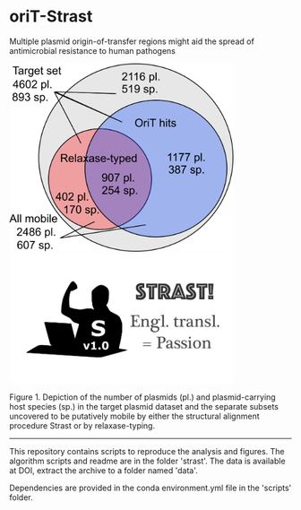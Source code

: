 # oriT-Strast

Multiple plasmid origin-of-transfer regions might aid the spread of antimicrobial resistance to human pathogens

<img src=https://github.com/JanZrimec/oriT-Strast/blob/master/docs/Fig_2b.png alt="drawing" width="400"> <img src=https://github.com/JanZrimec/oriT-Strast/blob/master/docs/strast_logo.png alt="drawing" width="400">

Figure 1. Depiction of the number of plasmids (pl.) and plasmid-carrying host species (sp.) in the target plasmid dataset and the separate subsets uncovered to be putatively mobile by either the structural alignment procedure Strast or by relaxase-typing.

---------------

This repository contains scripts to reproduce the analysis and figures. 
The algorithm scripts and readme are in the folder 'strast'. 
The data is available at DOI, extract the archive to a folder named 'data'.

Dependencies are provided in the conda environment.yml file in the 'scripts' folder.
